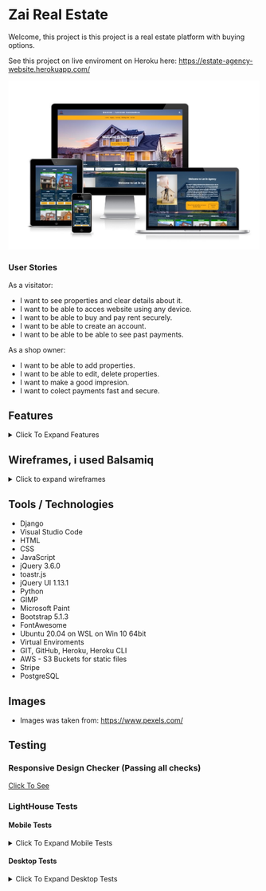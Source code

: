 # Zai Real Estate

Welcome, this project is 
this project is a real estate platform with buying options.



See this project on live enviroment on Heroku here: <https://estate-agency-website.herokuapp.com/>

![Website on different screen sizes](readme-assets/img/screens.jpg)

### User Stories

As a visitator:

- I want to see properties and clear details about it.
- I want to be able to acces website using any device.
- I want to be able to buy and pay rent securely.
- I want to be able to create an account.
- I want to be able to be able to see past payments.

As a shop owner:

- I want to be able to add properties.
- I want to be able to edit, delete properties.
- I want to make a good impresion.
- I want to colect payments fast and secure.

## Features

<details>
<summary>Click To Expand Features</summary>

### Navigation

- Same navigation menu is used across all pages for consistency, navbar is fully responsive on all devices.  Log out button will show only to autentificated users and liddle man icon button will open login-register form if user is not autentificated and if is the will redirect to profile page.


![NavBar Desktop](readme-assets/img/navbar-desktop-non-autentificated.jpg)

- Autentificated:

![NavBar Desktop Autentificated](readme-assets/img/desktop-navbar-autentificated.jpg)

- Navigation was designed to be easy to use and to understand.

- Mobile Navbar

![NavBar Mobile](readme-assets/img/mobile-navbar-no-autentificated.jpg)

- Mobile Navbar Expanded

![NavBar Mobile Expanded](readme-assets/img/mobile-nav-expanded.jpg)

- Mobile Navbar Autentificated

![NavBar Mobile Autentificated](readme-assets/img/mobile-navbar-autentificated.jpg)

- Navigation was designed to work well on all devices.


### Index Screen

Index Screen was designed with 3 main sections:

#### Hero-search section:

- Hero Search Desktop:

![Hero Search Desktop](readme-assets/img/hero-search-desktop.jpg)

- Hero Search Tablet:

![Hero Search Tablet](readme-assets/img/hero-search-tablet.jpg)

- Hero Search Mobile:

![Hero Search Mobile](readme-assets/img/hero-search-mobile.jpg)

#### Index Welcome section:

- Index Welcome Desktop:

![Index Welcome Desktop](readme-assets/img/index-welcome-desktop.jpg)

- Index Welcome Tablet:

![Index Welcomeh Tablet](readme-assets/img/index-welcome-tablet.jpg)

- Index Welcome Mobile:

![Index Welcome Mobile](readme-assets/img/index-welcome-mobile.jpg)

#### Index Showroom section:

- About the presentation of the product. We can point that is complatly dinamic, in top will show messages as: Available, Available from, Sold, Rented, And no message at all if is not set web you add the product. Buy Button will change: Buy Now, Rent Now, Book Now as needed from product category. And if is sold or rented then will go away and only contact button will be showd.  This spot will accomodate a maximum of 8 cards.

- Index Showroom  Desktop:

![Index Showroom  Desktop](readme-assets/img/index-showroom-desktop.jpg)

- Index Showroom  Tablet:

![Index Showroom  Tablet](readme-assets/img/index-showroom-tablet.jpg)

- Index Showroom  Mobile:

![Index Showroom  Mobile](readme-assets/img/index-showroom-mobile.jpg)

### Buying Renting Holiday Lets

- Buying, Renting and Holiday Lets are all the same as design, only product category is changing so i will present only 1. 
- This pages will accomodate infinite number or products.

- Buying Desktop:

![Buying Desktop](readme-assets/img/buying-desktop.jpg)

- Renting Tablet:

![Renting Tablet](readme-assets/img/renting-tablet.jpg)

- Renting Mobile:

![Renting Mobile](readme-assets/img/renting-mobile.jpg)

### Login

- Login pages are 2. 1 from all-auth and styled and 1 completly custom. As you will observe rechapcha was implemented to keep spam away.
-What i noticed is that is verry dificult with recgapca resizing...google is not letting you to customise like you whant this rechapcha. This is why in next version i think i will use rechapcha v3 invisible.

- Login custom:

- Login Custom Desktop:

![Login Custom Desktop](readme-assets/img/login-custom-desktop.jpg)

- Login Custom Tablet:

![Login Custom Tablet](readme-assets/img/login-custom-tablet.jpg)

- Login Custom Mobile:

![Login Custom Mobile](readme-assets/img/login-custom-mobile.jpg)

- Login AllAuth:

- Login AllAuth Desktop:

![Login AllAuth Desktop](readme-assets/img/login-allauth-desktop.jpg)

- Login AllAuth Tablet:

![Login AllAuth Tablet](readme-assets/img/login-allauth-tablet.jpg)

- Login AllAuth Mobile:

![Login AllAuth Mobile](readme-assets/img/login-allauth-mobile.jpg)


### Register

- Register pages are 2. 1 from all-auth and styled and 1 completly custom. As you will observe rechapcha was implemented to keep spam away.
-What i noticed is that is verry dificult with recgapca resizing...google is not letting you to customise like you whant this rechapcha. This is why in next version i think i will use rechapcha v3 invisible.

- Register custom:

- Register Custom Desktop:

![Register Custom Desktop](readme-assets/img/register-desktop-custom.jpg)

- Register Custom Tablet:

![Register Custom Tablet](readme-assets/img/register-tablet-custom.jpg)

- Register Custom Mobile:

![Register Custom Mobile](readme-assets/img/register-mobile-custom.jpg)

- Register AllAuth:

- Register AllAuth Desktop:

![Register AllAuth Desktop](readme-assets/img/register-allauth-desktop.jpg)

- Register AllAuth Tablet:

![Register AllAuth Tablet](readme-assets/img/register-allauth-tablet.jpg)

- Register AllAuth Mobile:

![Register AllAuth Mobile](readme-assets/img/register-allauth-mobile.jpg)

### Checkout page

- Checkout Desktop

![Checkout Desktop](readme-assets/img/checkout-page-desktop.jpg)

- Checkout Tablet:

![Checkout Tablet](readme-assets/img/checkout-page-tablet.jpg)

- Checkout Mobile:

![Checkout Mobile](readme-assets/img/checkout-page-mobile.jpg)

### Thank you page

- Thank you Desktop

![Thank you Desktop](readme-assets/img/thank-you-desktop.jpg)

- Thank you Tablet:

![Thank you Tablet](readme-assets/img/thank-you-tablet.jpg)

- Thank you Mobile:

![Checkout Mobile](readme-assets/img/thank-you-mobile.jpg)

### Thank you email

![Thank you email](readme-assets/img/thank-you-email.jpg)

### Profile page

- On the profile page user can update billing info and see past orders, as well
if user is superuser can add a ptroduct. That button will show only for admin.

- Profile Desktop

![Profile Desktop](readme-assets/img/profile-page-desktop.jpg)

- Profile Tablet:

![Profile Tablet](readme-assets/img/profile-page-tablet.jpg)

- Profile Mobile:

![Profile Mobile](readme-assets/img/profile-page-mobile.jpg)

### Admin edit and delete button

If user is superuser(admin) then on products will show an edit and delete button for easy edit and delete.

![edit-delete-buttons](readme-assets/img/edit-delete-button.jpg)

### Add Product

- Add product page is for admins only and have all required fields and can be added up to 12 images extra. Imges have a previev as they are selected.

- Add Product desktop

![Add Desktop](readme-assets/img/add-product1-desktop.jpg)

![Add Desktop](readme-assets/img/add-product2-desktop.jpg)

- Add Product tablet

![Add Desktop](readme-assets/img/add-product1-tablet.jpg)

![Add Desktop](readme-assets/img/add-product2-tablet.jpg)

- Add Product mobile

![Add Desktop](readme-assets/img/add-product-mobile.jpg)

### Edit Product

- Edit product page is verry similar as add product like design but is fetching specific product detail from database and populate the fields. If a Field is not changed will not be updated. 

- Edit product desktop 

![Edit Desktop](readme-assets/img/edit-product1-desktop.jpg)

![Edit Desktop](readme-assets/img/edit-product2-desktop.jpg)

![Edit Desktop](readme-assets/img/edit-product3-desktop.jpg)

![Edit Desktop](readme-assets/img/edit-product4-desktop.jpg)

- Edit product tablet 

![Edit Tablet](readme-assets/img/edit-product1-tablet.jpg)

![Edit Tablet](readme-assets/img/edit-product2-tablet.jpg)

- Edit product mobile

![Edit mobile](readme-assets/img/edit-product-mobile.jpg)

### Single Product Page

-  Single Product Desktop

![Single Product Desktop](readme-assets/img/single-product-desktop.jpg)

-  Single Product Tablet

![Single Product Tablet](readme-assets/img/single-product-tablet.jpg)

-  Single Product Mobile

![Single Product Mobile](readme-assets/img/single-product-mobile.jpg)

### Contact Page

- Contact Desktop

![Contact Desktop](readme-assets/img/contact-desktop.jpg)

- Contact Tablet:

![Contact Tablet](readme-assets/img/contact-tablet.jpg)

- Contact Mobile:

![Contact Mobile](readme-assets/img/contact-mobile.jpg)

</details>

## Wireframes, i used Balsamiq

<details>
<summary>Click to expand wireframes</summary>

### Index Page

- Index Desktop

![Index Desktop](readme-assets/wireframes/index-desktop.png)

- Index Tablet:

![Index Tablet](readme-assets/wireframes/index-tablet.png)

- Index Mobile:

![Index Mobile](readme-assets/wireframes/index-mobile.png)

### Buying-Renting-Holiday-Lets Page

- This 3 pages have same design

- Buying-Renting-Holiday-Lets Desktop

![Buying-Renting-Holiday-Lets Desktop](readme-assets/wireframes/buying-desktop.png)

- Buying-Renting-Holiday-Lets Tablet:

![Buying-Renting-Holiday-Lets Tablet](readme-assets/wireframes/buying-tablet.png)

- Buying-Renting-Holiday-Lets Mobile:

![Buying-Renting-Holiday-Lets Mobile](readme-assets/wireframes/buying-mobile.png)

### Contact Page

- Contact Page Desktop

![Contact Page Desktop](readme-assets/wireframes/contact-desktop.png)

- Contact Page Tablet

![Contact Page Tablet](readme-assets/wireframes/contact-tablet.png)

- Contact Page Mobile

![Contact Page Mobile](readme-assets/wireframes/contact-mobile.png)

### Product-Detail Page

- Product Detail page can accomodate betwen 1-12 extra images.

- Product-Detail Desktop-Tablet

![Product-Detail Desktop-Tablet](readme-assets/wireframes/product-detail-desktop.png)

- Product-Detail Mobile

![Product-Detail Mobile](readme-assets/wireframes/product-detail-mobile.png)

### Register Page

- Register form is simple and mobile first designed and have 1 single design all over the platform

![Register Desktop](readme-assets/wireframes/register-desktop.png)

### Login Page

- Login form is simple and mobile first designed and have 1 single design all over the platform

![Login Desktop](readme-assets/wireframes/login-desktop.png)

### Profile Page

- Profile Desktop

![Profile Desktop](readme-assets/wireframes/profile-page.png)

- Profile Tablet-Mobile

![Profile Tablet-Mobile](readme-assets/wireframes/profile-tablet-mobile.png)

### Add product and Edit product

- This 2 pages have exact same layout only diference is in text add become edit and in backend action is different. 
This is the reason why is same wireframe for both. As well desktop and tablete design is identical.


- Add product and Edit product Desktop - Tablet

![Add product and Edit product Desktop](readme-assets/wireframes/add-product-desktop.png)

- Add product and Edit product Mobile

![Add product and Edit product Mobile](readme-assets/wireframes/add-product-mobile.png)

</details>

## Tools / Technologies

- Django
- Visual Studio Code
- HTML
- CSS
- JavaScript
- jQuery 3.6.0
- toastr.js
- jQuery UI 1.13.1
- Python
- GIMP
- Microsoft Paint
- Bootstrap 5.1.3
- FontAwesome
- Ubuntu 20.04 on WSL on Win 10 64bit
- Virtual Enviroments
- GIT, GitHub, Heroku, Heroku CLI
- AWS - S3 Buckets for static files
- Stripe
- PostgreSQL

## Images

- Images was taken from: <https://www.pexels.com/>

## Testing

### Responsive Design Checker (Passing all checks)

<a href="https://responsivedesignchecker.com/checker.php?url=https%3A%2F%2Festate-agency-website.herokuapp.com%2F&width=1400&height=700" rel="noopener" target="_blank">Click To See</a>

### LightHouse Tests

#### Mobile Tests

<details>
<summary>Click To Expand Mobile Tests</summary>

- Index Page 

![Index Page](readme-assets/lighthouse-tests/mobile/index-mobile.jpg)

- Buying Page 

![Buying Page](readme-assets/lighthouse-tests/mobile/buying-mobile.jpg) 

- Lettings Page

![Lettings Page](readme-assets/lighthouse-tests/mobile/lettings-mobile.jpg) 

- Contact Page

![Contact Page](readme-assets/lighthouse-tests/mobile/contact-mobile.jpg) 

- Sing-Up Page

![Sing-up Page](readme-assets/lighthouse-tests/mobile/sign-up-mobile.jpg) 

- Sing-In Page

![Sing-In Page](readme-assets/lighthouse-tests/mobile/sign-in-mobile.jpg) 

- Profile Page

![Profile Page](readme-assets/lighthouse-tests/mobile/profile-mobile.jpg) 

- Individual Product Page

![Individual Product Page](readme-assets/lighthouse-tests/mobile/individual-product-mobile.jpg) 

- Add Product Page

![Add Product Page](readme-assets/lighthouse-tests/mobile/add-product-mobile.jpg) 

- Edit Product Page

![Edit Product Page](readme-assets/lighthouse-tests/mobile/edit-product-mobile.jpg) 

- Checkout Page

![Checkout Page](readme-assets/lighthouse-tests/mobile/checkout-mobile.jpg) 

- Order Confirmation Page

![Order Confirmation Page](readme-assets/lighthouse-tests/mobile/order-confirmation-mobile.jpg) 
</details>

#### Desktop Tests

<details>
<summary>Click To Expand Desktop Tests</summary>

- Index Page 

![Index Page](readme-assets/lighthouse-tests/desktop/index-desktop.jpg)

- Buying Page 

![Buying Page](readme-assets/lighthouse-tests/desktop/buying-desktop.jpg) 

- Lettings Page

![Lettings Page](readme-assets/lighthouse-tests/desktop/lettings-desktop.jpg) 

- Contact Page

![Contact Page](readme-assets/lighthouse-tests/desktop/contact-desktop.jpg) 

- Sing-Up Page

![Sing-up Page](readme-assets/lighthouse-tests/desktop/sign-up-desktop.jpg) 

- Sing-In Page

![Sing-In Page](readme-assets/lighthouse-tests/desktop/sign-in-desktop.jpg) 

- Profile Page

![Profile Page](readme-assets/lighthouse-tests/desktop/profile-desktop.jpg) 

- Individual Product Page

![Individual Product Page](readme-assets/lighthouse-tests/desktop/individual-product-desktop.jpg) 

- Add Product Page

![Add Product Page](readme-assets/lighthouse-tests/desktop/add-product-desktop.jpg) 

- Edit Product Page

 As you will see in print screen best practices score is droping because some images are landscape and some portrait. So improve all you need to so wen upload images make scure all are same orientation.

![Edit Product Page](readme-assets/lighthouse-tests/desktop/edit-product-desktop.jpg) 

- Checkout Page

![Checkout Page](readme-assets/lighthouse-tests/desktop/checkout-desktop.jpg) 

- Order Confirmation Page

![Order Confirmation Page](readme-assets/lighthouse-tests/desktop/order-confirmation-desktop.jpg)

</details>

